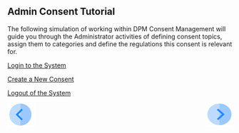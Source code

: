 ## Admin Consent Tutorial

The following simulation of working within DPM Consent Management will guide you through the Administrator activities of defining consent topics, assign them to categories and define the regulations this consent is relevant for.

[Login to the System](03_02_Admin_Consent_Login.md)

[Create a New Consent](03_03_Admin_Create_New_Consent.md)

[Logout of the System](03_04_Admin_Consent_Logout.md)



[![Previous](../images/Previous.png)]( 02_Admin_Consent_Introduction.md)[<img align="right" width="60" height="54" src="../images/Next.png">](03_02_Admin_Consent_Login.md)
